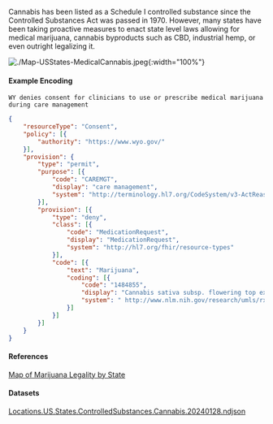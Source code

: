 

Cannabis has been listed as a Schedule I controlled substance since the Controlled Substances Act was passed in 1970. However, many states have been taking proactive measures to enact state level laws allowing for medical marijuana, cannabis byproducts such as CBD, industrial hemp, or even outright legalizing it.

![./Map-USStates-MedicalCannabis.jpeg](./Map-USStates-MedicalCannabis.jpg){:width="100%"}


#### Example Encoding  

`WY denies consent for clinicians to use or prescribe medical marijuana during care management`  

```json
{ 
    "resourceType": "Consent",
    "policy": [{
        "authority": "https://www.wyo.gov/"
    }],
    "provision": {
        "type": "permit",
        "purpose": [{
            "code": "CAREMGT",
            "display": "care management",
            "system": "http://terminology.hl7.org/CodeSystem/v3-ActReason"
        }],
        "provision": [{
            "type": "deny",
            "class": [{
                "code": "MedicationRequest",
                "display": "MedicationRequest",
                "system": "http://hl7.org/fhir/resource-types"
            }],
            "code": [{
                "text": "Marijuana",
                "coding": [{
                    "code": "1484855",
                    "display": "Cannabis sativa subsp. flowering top extract",
                    "system": " http://www.nlm.nih.gov/research/umls/rxnorm#rxcui"
                }]
            }]
        }]
    }
}
```

#### References  
[Map of Marijuana Legality by State](https://disa.com/map-of-marijuana-legality-by-state)  


#### Datasets
[Locations.US.States.ControlledSubstances.Cannabis.20240128.ndjson](Locations.US.States.ControlledSubstances.Cannabis.20240128.ndjson)  